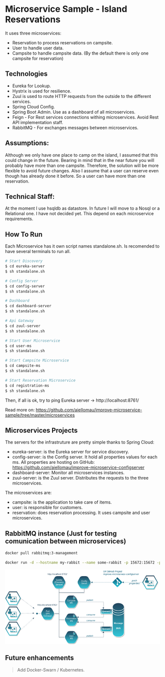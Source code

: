Microservice Sample - Island Reservations
==============

It uses three microservices:
- Reservation to process reservations on campsite.
- User to handle user data.
- Campsite to handle campsite data. (By the default there is only one campsite for reservation)

Technologies
------------

- Eureka for Lookup.
- Hystrix is used for resilience.
- Zuul is used to route HTTP requests from the outside to the
  different services.
- Spring Cloud Config.
- Spring Boot Admin. Use as a dashboard of all microservices.
- Feign - For Rest services connections withing microservices. Avoid Rest API implementation staff.
- RabbitMQ - For exchanges messages between microservices.

Assumptions:
------------
Although we only have one place to camp on the island, I assumed that this could change in the future. Bearing in mind that in the near future you will probably have more than one campsite. Therefore, the solution will be more flexible to avoid future changes.
Also I assume that a user can reserve even though has already done it before. So a user can have more than one reservation.

Technical Staff:
------------

At the moment I use hsqldb as datastore. In future I will move to a Nosql or a Relational one. I have not decided yet. This depend on each microservice requirements.

How To Run
----------
Each Microservice has it own script names standalone.sh. Is recomended to have several terminals to run all.
```sh
# Start Discovery
$ cd eureka-server
$ sh standalone.sh
```
```sh
# Config Server
$ cd config-server
$ sh standalone.sh
```
```sh
# Dashboard
$ cd dashboard-server
$ sh standalone.sh
```
```sh
# Api Gateway
$ cd zuul-server
$ sh standalone.sh
```
```sh
# Start User Microservice
$ cd user-ms
$ sh standalone.sh
```
```sh
# Start Campsite Microservice
$ cd campsite-ms
$ sh standalone.sh
```
```sh
# Start Reservation Microservice
$ cd registration-ms
$ sh standalone.sh
```

Then, if all is ok, try to ping Eureka server -> http://localhost:8761/

Read more on: https://github.com/aiellomau/improve-microservice-sample/tree/master/microservices

Microservices Projects
-------------------

The servers for the infrastruture are pretty simple thanks to Spring Cloud:

- eureka-server: is the Eureka server for service discovery.
- config-server: is the Config server. It hold all properties values for each ms. All properties are hosting on GitHub: https://github.com/aiellomau/improve-microservice-configserver
- dashboard-server: Monitor all microservices instances.
- zuul-server: is the Zuul server. Distributes the requests to the three microservices.

The microservices are: 
- campsite: is the application to take care of items.
- user: is responsible for customers.
- reservation: does reservation processing. It uses campsite and user microservices.


RabbitMQ instance (Just for testing comunication between microservices)
-------------------

```sh
docker pull rabbitmq:3-management
```
```sh
docker run -d --hostname my-rabbit --name some-rabbit -p 15672:15672 -p 5672:5672 rabbitmq:3-management
```



![Microservices](https://raw.githubusercontent.com/aiellomau/improve-microservice-sample/master/docs/Reservation%20Island%20-%20Microservices.png)

Future enhancements
-------------------
> Add Docker-Swarn / Kubernetes.
